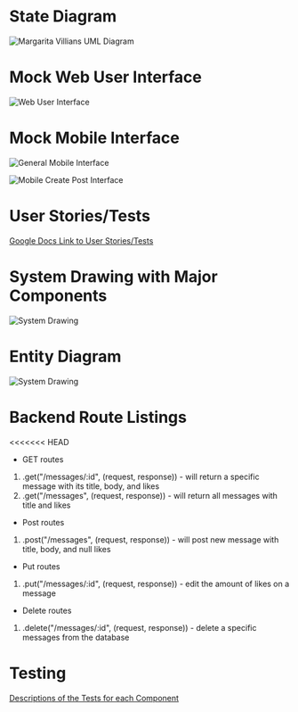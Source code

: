 
# State Diagram

![Margarita Villians UML Diagram](diagrams/State_Diagram.JPG)

# Mock Web User Interface

![Web User Interface](diagrams/mockweb.jpg)

# Mock Mobile Interface

![General Mobile Interface](diagrams/mockmobile-1.jpg)

![Mobile Create Post Interface](diagrams/mockmobile-2.jpg)

# User Stories/Tests

[Google Docs Link to User Stories/Tests](https://docs.google.com/document/d/1L2m1_GBuI5Bac6Wi-hzB6fgLx3JTylX9qoWlod70r2g/edit?usp=sharing)

# System Drawing with Major Components

![System Drawing](diagrams/systemDrawing.jpg)

# Entity Diagram

![System Drawing](diagrams/Entity_Diagram.JPG)

# Backend Route Listings
<<<<<<< HEAD
* GET routes
1) .get("/messages/:id", (request, response)) - will return a specific message with its title, body, and likes
2) .get("/messages", (request, response)) - will return all messages with title and likes
* Post routes
1) .post("/messages", (request, response)) - will post new message with title, body, and null likes
* Put routes
1) .put("/messages/:id", (request, response)) - edit the amount of likes on a message
* Delete routes
1) .delete("/messages/:id", (request, response)) - delete a specific messages from the database

# Testing

[Descriptions of the Tests for each Component](https://docs.google.com/document/d/12otxU6lLwTojMmRcqqpRKlj5uO6V8lMntIydhbBi8WM/edit?usp=sharing)

